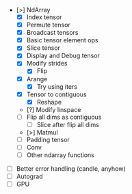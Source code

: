 - [>] NdArray
  - [x] Index tensor
  - [x] Permute tensor
  - [x] Broadcast tensors
  - [x] Basic tensor element ops
  - [x] Slice tensor
  - [x] Display and Debug tensor
  - [x] Modify strides 
    - [x] Flip
  - [x] Arange
    - [x] Try using iters
  - [x] Tensor to contiguous
    - [x] Reshape
  - [?] Modify linspace
  - [ ] Flip all dims as contiguous
    - [ ] Slice after flip all dims
  - [>] Matmul
  - [ ] Padding tensor
  - [ ] Conv
  - [ ] Other ndarray functions
- [ ] Better error handling (candle, anyhow)
- [ ] Autograd
- [ ] GPU
